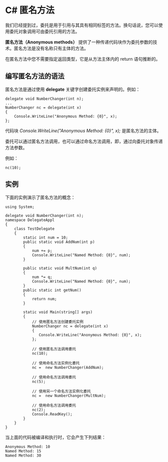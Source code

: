 
# C# 匿名方法

我们已经提到过，委托是用于引用与其具有相同标签的方法。换句话说，您可以使用委托对象调用可由委托引用的方法。

**匿名方法（Anonymous methods）** 提供了一种传递代码块作为委托参数的技术。匿名方法是没有名称只有主体的方法。

在匿名方法中您不需要指定返回类型，它是从方法主体内的 return 语句推断的。

## 编写匿名方法的语法

匿名方法是通过使用 **delegate** 关键字创建委托实例来声明的。例如：

```
delegate void NumberChanger(int n);
...
NumberChanger nc = delegate(int x)
{
    Console.WriteLine("Anonymous Method: {0}", x);
};

```

代码块 _Console.WriteLine("Anonymous Method: {0}", x);_ 是匿名方法的主体。

委托可以通过匿名方法调用，也可以通过命名方法调用，即，通过向委托对象传递方法参数。

例如：

```
nc(10);

```

## 实例

下面的实例演示了匿名方法的概念：

```
using System;

delegate void NumberChanger(int n);
namespace DelegateAppl
{
    class TestDelegate
    {
        static int num = 10;
        public static void AddNum(int p)
        {
            num += p;
            Console.WriteLine("Named Method: {0}", num);
        }

        public static void MultNum(int q)
        {
            num *= q;
            Console.WriteLine("Named Method: {0}", num);
        }
        public static int getNum()
        {
            return num;
        }

        static void Main(string[] args)
        {
            // 使用匿名方法创建委托实例
            NumberChanger nc = delegate(int x)
            {
               Console.WriteLine("Anonymous Method: {0}", x);
            };

            // 使用匿名方法调用委托
            nc(10);

            // 使用命名方法实例化委托
            nc =  new NumberChanger(AddNum);

            // 使用命名方法调用委托
            nc(5);

            // 使用另一个命名方法实例化委托
            nc =  new NumberChanger(MultNum);

            // 使用命名方法调用委托
            nc(2);
            Console.ReadKey();
        }
    }
}

```

当上面的代码被编译和执行时，它会产生下列结果：

```
Anonymous Method: 10
Named Method: 15
Named Method: 30

```

